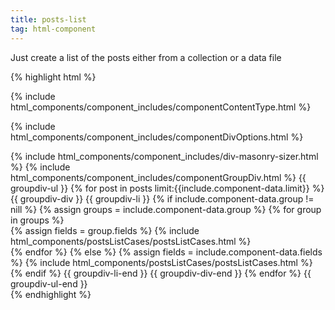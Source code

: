 ```yaml
---
title: posts-list
tag: html-component
---
```


Just create a list of the posts either from a collection or a data file

{% highlight html %}
<!-- Check the content type - Datat or Collections - Posts -->
   {% include html_components/component_includes/componentContentType.html %}
<!-- COMPONENT OPTIONS -->
   {% include html_components/component_includes/componentDivOptions.html %}
<!-- COMPONENT WRAPPER DIV -->
   <div {{ component-id }} {{ component-class }} {{ component-theme }} >
<!-- MASONRY -->
   {% include html_components/component_includes/div-masonry-sizer.html %}
<!-- Check the group div html element -->
   {% include html_components/component_includes/componentGroupDiv.html %}<!-- If list       -->
     {{ groupdiv-ul }}
<!-- Loop through the posts and set a limit if there it exists -->
   {% for post in posts limit:{{include.component-data.limit}} %} 
<!--  IF div -->
     {{ groupdiv-div }} 
<!-- If list -->
     {{ groupdiv-li }}
<!--  If there is grouping div got fields -->
           {% if include.component-data.group != nill  %}
              {% assign groups = include.component-data.group %}
              {% for group in groups %}
                 <div class="{{ group.name }}">
                    {% assign fields = group.fields %}                   
                       {% include html_components/postsListCases/postsListCases.html %}
                 </div>
<!--  END loop in group -->
                {% endfor %}   
           {% else %}
<!-- Just print the fields -->
<!-- Loop each field in the component -->
              {% assign fields = include.component-data.fields %}    
              {% include html_components/postsListCases/postsListCases.html %}
<!--  END IF to check for GROUP -->
           {% endif %}
<!--    END Component HTML WRAPPER ELEMENT -->
         {{ groupdiv-li-end }}
         {{ groupdiv-div-end }}
<!-- End loop in posts -->
      {% endfor %} 
   {{ groupdiv-ul-end }}
</div>
{% endhighlight %}